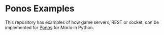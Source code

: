 # Ponos Examples

This repository has examples of how game servers, REST or socket, can be implemented for [Ponos](https://github.com/bi3mer/ponos) for *Mario* in Python.